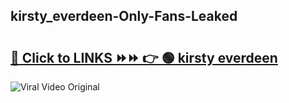 
 ## kirsty_everdeen-Only-Fans-Leaked

# <h2><a href="https://clipsfans.com/kirsty_everdeen&ref=git">🔗 Click to LINKS ⏩⏩ 👉 🟢 kirsty everdeen </a></h2>

<a href="https://clipsfans.com/kirsty_everdeen&ref=git" rel="nofollow" data-target="animated-image.originalLink"><img src="https://i.ibb.co.com/xMMVF88/686577567.gif" alt="Viral Video Original" style="max-width: 100%; display: inline-block;" data-target="animated-image.originalImage"></a>
